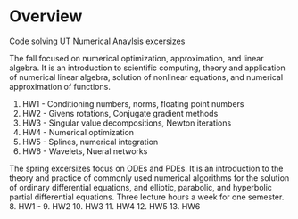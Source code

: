 # Overview

Code solving UT Numerical Anaylsis excersizes

The fall focused on numerical optimization, approximation, and linear algebra. It is an introduction to scientific computing, theory and application of numerical linear algebra, solution of nonlinear equations, and numerical approximation of functions.
1. HW1 - Conditioning numbers, norms, floating point numbers
2. HW2 - Givens rotations, Conjugate gradient methods
3. HW3 - Singular value decompositions, Newton iterations
4. HW4 - Numerical optimization
5. HW5 - Splines, numerical integration
6. HW6 - Wavelets, Nueral networks

The spring excersizes focus on ODEs and PDEs. It is an introduction to the theory and practice of commonly used numerical algorithms for the solution of ordinary differential equations, and elliptic, parabolic, and hyperbolic partial differential equations. Three lecture hours a week for one semester.
8. HW1 - 
9. HW2
10. HW3
11. HW4
12. HW5
13. HW6
